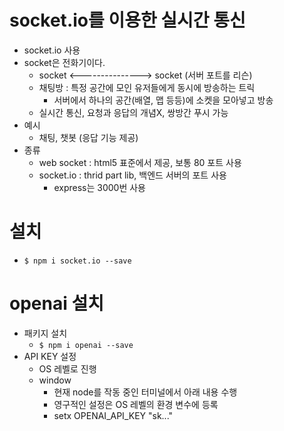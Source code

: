 # socket.io를 이용한 실시간 통신
- socket.io 사용
- socket은 전화기이다.
    - socket <---------------> socket (서버 포트를 리슨)
    - 채팅방 : 특정 공간에 모인 유저들에게 동시에 방송하는 트릭
        - 서버에서 하나의 공간(배열, 맵 등등)에 소켓을 모아넣고 방송
    - 실시간 통신, 요청과 응답의 개념X, 쌍방간 푸시 가능
- 예시
    - 채팅, 챗봇 (응답 기능 제공)
- 종류
    - web socket : html5 표준에서 제공, 보통 80 포트 사용
    - socket.io  : thrid part lib, 백엔드 서버의 포트 사용
        - express는 3000번 사용
# 설치
- ``$ npm i socket.io --save``


# openai 설치
- 패키지 설치
    - ``$ npm i openai --save``
- API KEY 설정
    - OS 레벨로 진행
    - window
        - 현재 node를 작동 중인 터미널에서 아래 내용 수행
        - 영구적인 설정은 OS 레벨의 환경 변수에 등록
        - setx OPENAI_API_KEY "sk..."